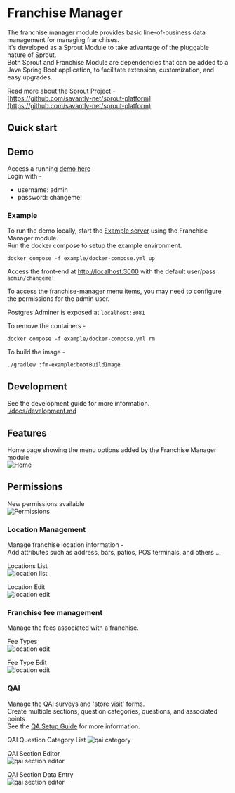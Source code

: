# Franchise Manager 
The franchise manager module provides basic line-of-business data management for managing franchises.  
It's developed as a Sprout Module to take advantage of the pluggable nature of Sprout.  
Both Sprout and Franchise Module are dependencies that can be added to a Java Spring Boot application, to facilitate extension, customization, and easy upgrades.  

Read more about the Sprout Project -  
[https://github.com/savantly-net/sprout-platform](https://github.com/savantly-net/sprout-platform)


## Quick start

## Demo 
Access a running [demo here](https://franchise-manager.herokuapp.com/)  
Login with -  
- username: admin
- password: changeme!

### Example
To run the demo locally, start the [Example server](./example) using the Franchise Manager module.  
Run the docker compose to setup the example environment.  

```
docker compose -f example/docker-compose.yml up
```

Access the front-end at [http://localhost:3000](http://localhost:3000) 
with the default user/pass `admin/changeme!`

To access the franchise-manager menu items, you may need to configure the permissions for the admin user.  

Postgres Adminer is exposed at `localhost:8081`

To remove the containers -  

```
docker compose -f example/docker-compose.yml rm
```

To build the image - 
```
./gradlew :fm-example:bootBuildImage
```

## Development 

See the development guide for more information.  
[./docs/development.md](./docs/development.md)

## Features

Home page showing the menu options added by the Franchise Manager module  
![Home](./docs/images/home.png)  

## Permissions  
New permissions available  
![Permissions](./docs/images/permissions.png)  

### Location Management

Manage franchise location information -  
Add attributes such as address, bars, patios, POS terminals, and others ...  

Locations List  
![location list](./docs/images/location_list.png)  

Location Edit   
![location edit](./docs/images/location_edit.png)  

### Franchise fee management  

Manage the fees associated with a franchise.  

Fee Types   
![location edit](./docs/images/fee_types.png)  

Fee Type Edit   
![location edit](./docs/images/fee_type_edit.png)  

### QAI 

Manage the QAI surveys and 'store visit' forms.  
Create multiple sections, question categories, questions, and associated points  
See the [QA Setup Guide](./docs/qa.md) for more information.  

QAI Question Category List
![qai category](./docs/images/qai_category_list.png)  

QAI Section Editor  
![qai section editor](./docs/images/qai_section_edit.png)  

QAI Section Data Entry  
![qai section editor](./docs/images/qai_section_data_entry.png)  
